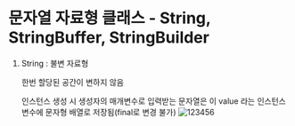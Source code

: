 # 문자열 자료형 클래스 - String, StringBuffer, StringBuilder

1. String : 불변 자료형

   한번 할당된 공간이 변하지 않음

   인스턴스 생성 시 생성자의 매개변수로 입력받는 문자열은 이 value 라는 인스턴스 변수에 문자형 배열로 저장됨(final로 변경 불가)
![123456](https://github.com/heydgmon/0619/assets/40292371/9ce67b80-07d4-42ca-b90c-1d134f1de3b9)
